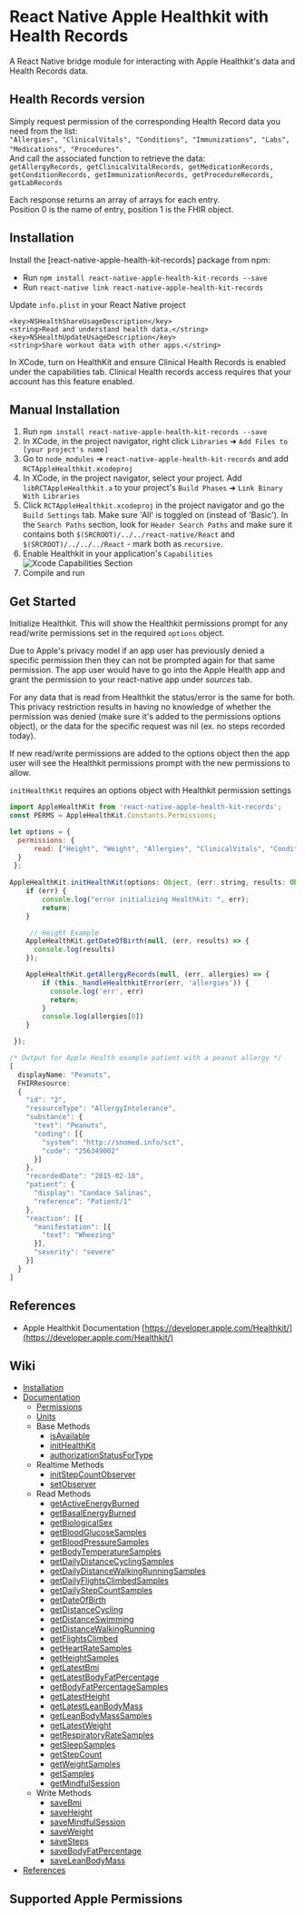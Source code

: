 
# React Native Apple Healthkit with Health Records
A React Native bridge module for interacting with Apple Healthkit's data and Health Records data.

## Health Records version

Simply request permission of the corresponding Health Record data you need from the list:  
`"Allergies", "ClinicalVitals", "Conditions", "Immunizations", "Labs", "Medications", "Procedures"`.  
And call the associated function to retrieve the data:  
`getAllergyRecords, getClinicalVitalRecords, getMedicationRecords, getConditionRecords, getImmunizationRecords, getProcedureRecords, getLabRecords`
  
Each response returns an array of arrays for each entry.  
Position 0 is the name of entry, position 1 is the FHIR object.  



## Installation

Install the [react-native-apple-health-kit-records] package from npm:

- Run `npm install react-native-apple-health-kit-records --save`
- Run `react-native link react-native-apple-health-kit-records`

Update `info.plist` in your React Native project
```
<key>NSHealthShareUsageDescription</key>
<string>Read and understand health data.</string>
<key>NSHealthUpdateUsageDescription</key>
<string>Share workout data with other apps.</string>
```
In XCode, turn on HealthKit and ensure Clinical Health Records is enabled under the capabilities tab. Clinical Health records access requires that your account has this feature enabled.

## Manual Installation

1. Run `npm install react-native-apple-health-kit-records --save`
2. In XCode, in the project navigator, right click `Libraries` ➜ `Add Files to [your project's name]`
3. Go to `node_modules` ➜ `react-native-apple-health-kit-records` and add `RCTAppleHealthkit.xcodeproj`
4. In XCode, in the project navigator, select your project. Add `libRCTAppleHealthkit.a` to your project's `Build Phases` ➜ `Link Binary With Libraries`
5. Click `RCTAppleHealthkit.xcodeproj` in the project navigator and go the `Build Settings` tab. Make sure 'All' is toggled on (instead of 'Basic'). In the `Search Paths` section, look for `Header Search Paths` and make sure it contains both `$(SRCROOT)/../../react-native/React` and `$(SRCROOT)/../../../React` - mark both as `recursive`.
6. Enable Healthkit in your application's `Capabilities`
![](https://i.imgur.com/eOCCCyv.png "Xcode Capabilities Section")
7. Compile and run

## Get Started
Initialize Healthkit. This will show the Healthkit permissions prompt for any read/write permissions set in the required `options` object.

Due to Apple's privacy model if an app user has previously denied a specific permission then they can not be prompted again for that same permission. The app user would have to go into the Apple Health app and grant the permission to your react-native app under *sources* tab.

For any data that is read from Healthkit the status/error is the same for both. This privacy restriction results in having no knowledge of whether the permission was denied (make sure it's added to the permissions options object), or the data for the specific request was nil (ex. no steps recorded today).

If new read/write permissions are added to the options object then the app user will see the Healthkit permissions prompt with the new permissions to allow.


`initHealthKit` requires an options object with Healthkit permission settings
```javascript
import AppleHealthKit from 'react-native-apple-health-kit-records';
const PERMS = AppleHealthKit.Constants.Permissions;

let options = {
  permissions: {
      read: ["Height", "Weight", "Allergies", "ClinicalVitals", "Conditions", "Immunizations", "Labs", "Medications", "Procedures", ],
  }
 };
 
AppleHealthKit.initHealthKit(options: Object, (err: string, results: Object) => {
    if (err) {
        console.log("error initializing Healthkit: ", err);
        return;
    }

     // Height Example
    AppleHealthKit.getDateOfBirth(null, (err, results) => {
      console.log(results)
    });

    AppleHealthKit.getAllergyRecords(null, (err, allergies) => {
        if (this._handleHealthkitError(err, 'allergies')) {
          console.log('err', err)
          return;
        }
        console.log(allergies[0])
    }

 });
```

```javascript
/* Output for Apple Health example patient with a peanut allergy */
[
  displayName: "Peanuts",
  FHIRResource: 
  {
    "id": "2",
    "resourceType": "AllergyIntolerance",
    "substance": {
      "text": "Peanuts",
      "coding": [{
        "system": "http://snomed.info/sct",
        "code": "256349002"
      }]
    },
    "recordedDate": "2015-02-18",
    "patient": {
      "display": "Candace Salinas",
      "reference": "Patient/1"
    },
    "reaction": [{
      "manifestation": [{
        "text": "Wheezing"
      }],
      "severity": "severe"
    }]
  }
]
```

## References
- Apple Healthkit Documentation [https://developer.apple.com/Healthkit/](https://developer.apple.com/Healthkit/)


## Wiki
  * [Installation](/docs/Install)
  * [Documentation](#documentation)
    * [Permissions](#supported-apple-permissions)
    * [Units](#units)
    * Base Methods
      * [isAvailable](/docs/isAvailable().md)
      * [initHealthKit](/docs/initHealthKit().md)
      * [authorizationStatusForType](/docs/authorizationStatusForType().md)
    * Realtime Methods
      * [initStepCountObserver](/docs/initStepCountObserver().md)
      * [setObserver](/docs/setObserver().md)
    * Read Methods
      * [getActiveEnergyBurned](/docs/getActiveEnergyBurned().md)
      * [getBasalEnergyBurned](/docs/getBasalEnergyBurned().md)
      * [getBiologicalSex](/docs/getBiologicalSex().md)
      * [getBloodGlucoseSamples](/docs/getBloodGlucoseSamples().md)
      * [getBloodPressureSamples](/docs/getBloodPressureSamples().md)
      * [getBodyTemperatureSamples](/docs/getBodyTemperatureSamples().md)
      * [getDailyDistanceCyclingSamples](/docs/getDailyDistanceCyclingSamples().md)
      * [getDailyDistanceWalkingRunningSamples](/docs/getDailyDistanceWalkingRunningSamples().md)
      * [getDailyFlightsClimbedSamples](/docs/getDailyFlightsClimbedSamples().md)
      * [getDailyStepCountSamples](/docs/getDailyStepCountSamples().md)
      * [getDateOfBirth](/docs/getDateOfBirth().md)
      * [getDistanceCycling](/docs/getDistanceCycling().md)
      * [getDistanceSwimming](/docs/getDistanceSwimming().md)
      * [getDistanceWalkingRunning](/docs/getDistanceWalkingRunning().md)
      * [getFlightsClimbed](/docs/getFlightsClimbed().md)
      * [getHeartRateSamples](/docs/getHeartRateSamples().md)
      * [getHeightSamples](/docs/getHeightSamples().md)
      * [getLatestBmi](/docs/getLatestBmi().md)
      * [getLatestBodyFatPercentage](/docs/getLatestBodyFatPercentage().md)
      * [getBodyFatPercentageSamples](/docs/getBodyFatPercentageSamples().md)
      * [getLatestHeight](/docs/getLatestHeight().md)
      * [getLatestLeanBodyMass](/docs/getLatestLeanBodyMass().md)
      * [getLeanBodyMassSamples](/docs/getLeanBodyMassSamples().md)
      * [getLatestWeight](/docs/getLatestWeight().md)
      * [getRespiratoryRateSamples](/docs/getRespiratoryRateSamples().md)
      * [getSleepSamples](/docs/getSleepSamples().md)
      * [getStepCount](/docs/getStepCount().md)
      * [getWeightSamples](/docs/getWeightSamples().md)
      * [getSamples](docs/getSamples().md)
      * [getMindfulSession](docs/getMindfulSession().md) 
    * Write Methods
      * [saveBmi](/docs/saveBmi().md)
      * [saveHeight](/docs/saveHeight().md)
      * [saveMindfulSession](/docs/saveMindfulSession().md)
      * [saveWeight](/docs/saveWeight().md)
      * [saveSteps](/docs/saveSteps().md)
      * [saveBodyFatPercentage](/docs/saveBodyFatPercentage().md)
      * [saveLeanBodyMass](/docs/saveLeanBodyMass().md)
  * [References](#references)

## Supported Apple Permissions
